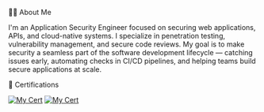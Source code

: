 🧑‍💻 About Me

I'm an Application Security Engineer focused on securing web applications, APIs, and cloud-native systems. I specialize in penetration testing, vulnerability management, and secure code reviews.
My goal is to make security a seamless part of the software development lifecycle — catching issues early, automating checks in CI/CD pipelines, and helping teams build secure applications at scale.


 🏅 Certifications

[![My Cert](https://drive.google.com/file/d/1duTXxvMEtFOyDjCxqc8luNz53u33q3UL/view?usp=drive_link)](https://certs.ine.com/c33029bc-a71f-4a9d-808d-20c13cd32538#acc.MG0eHtoq)
[![My Cert](https://miro.medium.com/v2/resize:fit:640/format:webp/1*PCBXs9F7qjom3aUtzeJxOA.png)](https://certs.ine.com/1dc0aa27-2b00-4376-91a3-b2dd323533f3#acc.rDuM1ZKl)
